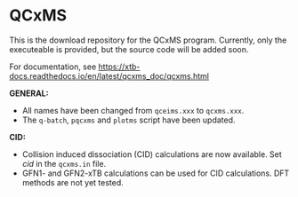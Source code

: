 # QCxMS

This is the download repository for the QCxMS program. Currently, only the executeable is provided, but the source code will be added soon.

For documentation, see https://xtb-docs.readthedocs.io/en/latest/qcxms_doc/qcxms.html

**GENERAL:**
- All names have been changed from `qceims.xxx` to `qcxms.xxx`.
- The `q-batch`, `pqcxms` and `plotms` script have been updated.

**CID:**

- Collision induced dissociation (CID) calculations are now available. Set *cid* in the `qcxms.in` file. 
- GFN1- and GFN2-xTB calculations can be used for CID calculations. DFT methods are not yet tested.


